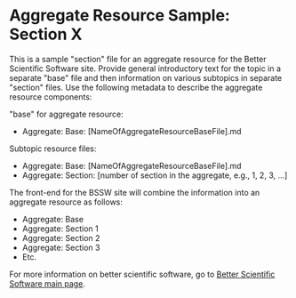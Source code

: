 # Aggregate Resource Sample: Section X

This is a sample "section" file for an aggregate resource for the Better Scientific Software site.  Provide general introductory text for the topic in a separate "base" file and then information on various subtopics in separate "section" files. Use the following metadata to describe the aggregate resource components:

"base" for aggregate resource:  
- Aggregate: Base: [NameOfAggregateResourceBaseFile].md

Subtopic resource files:
- Aggregate: Base: [NameOfAggregateResourceBaseFile].md
- Aggregate: Section: [number of section in the aggregate, e.g., 1, 2, 3, ...]

The front-end for the BSSW site will combine the information into an aggregate resource as follows:
 - Aggregate: Base
 - Aggregate: Section 1
 - Aggregate: Section 2
 - Aggregate: Section 3
 - Etc.

For more information on better scientific software, go to [Better Scientific Software main page](http://betterscientificsoftware.info).

<!--- 
Categories: category goes here
Topics: topic goes here
Tags: optional tags go here
Level: level goes here 
Prerequisites: prerequisites go here
Aggregate: Base: AggregateResourceSample.Base.md
Aggregate: Section X
--->
